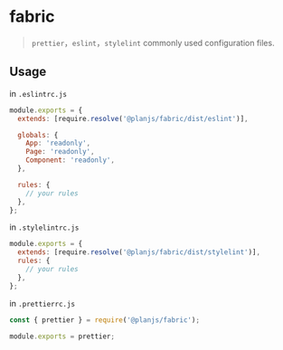 # fabric

> `prettier`，`eslint`，`stylelint` commonly used configuration files.

## Usage

in `.eslintrc.js`

```javascript
module.exports = {
  extends: [require.resolve('@planjs/fabric/dist/eslint')],

  globals: {
    App: 'readonly',
    Page: 'readonly',
    Component: 'readonly',
  },

  rules: {
    // your rules
  },
};
```

in `.stylelintrc.js`

```javascript
module.exports = {
  extends: [require.resolve('@planjs/fabric/dist/stylelint')],
  rules: {
    // your rules
  },
};
```

in `.prettierrc.js`

```javascript
const { prettier } = require('@planjs/fabric');

module.exports = prettier;
```
